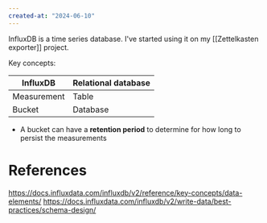 ```yaml
---
created-at: "2024-06-10"
---
```


InfluxDB is a time series database. I've started using it on my [[Zettelkasten exporter]] project.

Key concepts:

| InfluxDB    | Relational database |
| ----------- | ------------------- |
| Measurement | Table               |
| Bucket      | Database            |

- A bucket can have a **retention period** to determine for how long to persist the measurements

# References

https://docs.influxdata.com/influxdb/v2/reference/key-concepts/data-elements/
https://docs.influxdata.com/influxdb/v2/write-data/best-practices/schema-design/
